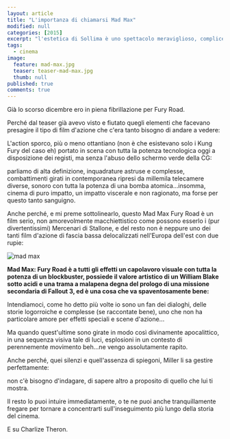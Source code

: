 ```yaml
---
layout: article
title: "L'importanza di chiamarsi Mad Max"
modified: null
categories: [2015]
excerpt: "l'estetica di Sollima è uno spettacolo meraviglioso, complice la bravura di un ottimo Paolo Carnera alla fotografia... "
tags:
  - cinema
image: 
  feature: mad-max.jpg
  teaser: teaser-mad-max.jpg
  thumb: null
published: true
comments: true
---
```


Già lo scorso dicembre ero in piena fibrillazione per Fury Road.

Perché dal teaser già avevo visto e fiutato quegli elementi che facevano presagire il tipo di film d'azione che c'era tanto bisogno di andare a vedere:

L'action sporco, più o meno ottantiano (non è che esistevano solo i Kung Fury del caso eh) portato in scena con tutta la potenza tecnologica oggi a disposizione dei registi, ma senza l'abuso dello schermo verde della CG:

parliamo di alta definizione, inquadrature astruse e complesse, combattimenti girati in contemporanea ripresi da millemila telecamere diverse, sonoro con tutta la potenza di una bomba atomica...insomma, cinema di puro impatto, un impatto viscerale e non ragionato, ma forse per questo tanto sanguigno.

Anche perché, e mi preme sottolinearlo, questo Mad Max Fury Road è un film serio, non amorevolmente macchiettistico come possono esserlo i (pur divertentissimi) Mercenari di Stallone, e del resto non è neppure uno dei tanti film d'azione di fascia bassa delocalizzati nell'Europa dell'est con due rupie:

<img src ="http://4.bp.blogspot.com/-EW3b-6_n5TI/VXvn-xjQz7I/AAAAAAAAMJI/9tzIKZSARqM/s1600/Mad-Max4.jpg" alt="mad max"> 

**Mad Max: Fury Road è a tutti gli effetti un capolavoro visuale con tutta la potenza di un blockbuster, possiede il valore artistico di un William Blake sotto acidi e una trama a malapena degna del prologo di una missione secondaria di Fallout 3, ed è una cosa che va spaventosamente bene:**

Intendiamoci, come ho detto più volte io sono un fan dei dialoghi, delle storie logorroiche e complesse (se raccontate bene), uno che non ha particolare amore per effetti speciali e scene d'azione...

Ma quando quest'ultime sono girate in modo così divinamente apocalittico, in una sequenza visiva tale di luci, esplosioni in un contesto di perennemente movimento beh...ne vengo assolutamente rapito.

Anche perché, quei silenzi e quell'assenza di spiegoni, Miller li sa gestire perfettamente:

non c'è bisogno d'indagare, di sapere altro a proposito di quello che lui ti mostra.

Il resto lo puoi intuire immediatamente, o te ne puoi anche tranquillamente fregare per tornare a concentrarti sull'inseguimento più lungo della storia del cinema.

E su Charlize Theron.
